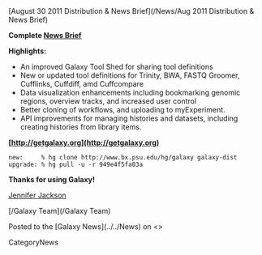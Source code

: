 <div class='newsItemHeader'>[August 30 2011 Distribution & News Brief](/News/Aug 2011 Distribution & News Brief)</div>

**Complete [News Brief](../../DevNewsBriefs/2011_08_30)**

**Highlights:**

* An improved Galaxy Tool Shed for sharing tool definitions
* New or updated tool definitions for Trinity, BWA, FASTQ Groomer, Cufflinks, Cuffdiff, amd Cuffcompare
* Data visualization enhancements including bookmarking genomic regions, overview tracks, and increased user control
* Better cloning of workflows, and uploading to myExperiment.
* API improvements for managing histories and datasets, including creating histories from library items.

**[http://getgalaxy.org](http://getgalaxy.org)**
```
new:     % hg clone http://www.bx.psu.edu/hg/galaxy galaxy-dist
upgrade: % hg pull -u -r 949e4f5fa03a
```



**Thanks for using Galaxy!**

[Jennifer Jackson](../../JenniferJackson)

[/Galaxy Team](/Galaxy Team)

<div class='newsItemFooter'>Posted to the [Galaxy News](../../News) on <<Date(2011-08-31T19:48:54Z)>></div>

CategoryNews

